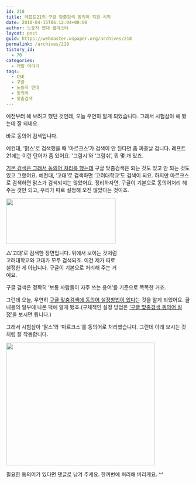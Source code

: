 ```yaml
---
id: 218
title: 레프트21의 구글 맞춤검색 동의어 지원 시작
date: 2010-04-15T06:12:04+00:00
author: 노동자 연대 웹마스터
layout: post
guid: https://webmaster.wspaper.org/archives/218
permalink: /archives/218
tistory_id:
  - 70
categories:
  - 개발 이야기
tags:
  - CSE
  - 구글
  - 노동자 연대
  - 동의어
  - 맞춤검색
---
```

예전부터 해 보려고 했던 것인데, 오늘 우연히 알게 되었습니다. 그래서 시험삼아 해 봤는데 잘 되네요.

바로 동의어 검색입니다.

예컨대, ‘맑스’로 검색했을 때 ‘마르크스’가 검색이 안 된다면 좀 짜증날 겁니다. 레프트21에는 이런 단어가 좀 있어요. ‘그람시’와 ‘그람쉬’, 뭐 몇 개 있죠.

<a href="https://webmaster.wspaper.org/entry/%EB%A0%88%ED%94%84%ED%8A%B821-%EA%B2%80%EC%83%89%EA%B8%B0%EB%8A%A5-%EA%B0%9C%EC%84%A0-%EC%A0%9C%ED%95%9C%EC%A0%81%EC%9D%B8%EC%9C%A0%EC%9D%98%EC%96%B4-%EC%9E%90%EB%8F%99-%EA%B2%80%EC%83%89" target="_blank">기본 검색은 그래서 동의어 처리를 했는데</a> 구글 맞춤검색은 되는 것도 있고 안 되는 것도 있고 그랬어요. 예컨대, ‘고대’로 검색하면 ‘고려대학교’도 검색이 되요. 하지만 마르크스로 검색하면 맑스가 검색되지는 않았어요. 정리하자면, 구글이 기본으로 동의어처리 해 주는 것만 되고, 우리가 따로 설정해 오진 않았다는 것이죠.

<div style="width: 309px" class="wp-caption aligncenter">
  <img src="https://webmaster.wspaper.org/wp-content/uploads/1/cfile1.uf.1564104A4D08474B18A8B3.png" width="299" height="124" alt="" />
  
  <p class="wp-caption-text">
    △'고대'로 검색한 장면입니다. 위에서 보이는 것처럼 고려대학교와 고대가 모두 검색되죠. 이건 제가 따로 설정한 게 아닙니다. 구글이 기본으로 처리해 주는 거예요.
  </p>
</div>

구글 검색은 정확히 ‘보통 사람들이 자주 쓰는 용어’를 기준으로 똑똑한 거죠.

그런데 오늘, 우연히 <a href="http://mytory.co.kr/entry/%EB%B2%88%EC%97%AD-%EA%B5%AC%EA%B8%80-%EB%A7%9E%EC%B6%A4-%EA%B2%80%EC%83%89-%EA%B2%80%EC%83%89%EA%B2%B0%EA%B3%BC%EB%A5%BC-%EC%BB%A4%EC%8A%A4%ED%84%B0%EB%A7%88%EC%9D%B4%EC%A7%95-%ED%95%98%EA%B8%B0%EB%8D%B0%EC%9D%B4%ED%84%B0-%EB%A0%8C%EB%8D%94%EB%A7%81-%EC%84%9C%EB%B9%84%EC%8A%A4" target="_blank">구글 맞춤검색에 동의어 설정방법이 있다</a>는 것을 알게 되었어요. 글 내용의 일부에 나온 덕에 알게 됐죠.(구체적인 설정 방법은 <a href="http://mytory.co.kr/entry/%EA%B5%AC%EA%B8%80-%EB%A7%9E%EC%B6%A4%EA%B2%80%EC%83%89-%EB%8F%99%EC%9D%98%EC%96%B4-%EC%84%A4%EC%A0%95" target="_blank">‘구글 맞춤검색 동의어 설정’</a>을 보시면 됩니다.)

그래서 시험삼아 ‘맑스’와 ‘마르크스’를 동의어로 처리했습니다. 그런데 아래 보시는 것처럼 잘 작동합니다.

<img src="https://webmaster.wspaper.org/wp-content/uploads/1/cfile2.uf.120487544D08474B280EBA.png" class="aligncenter" width="406" height="335" alt="" />

필요한 동의어가 있다면 댓글로 남겨 주세요. 한꺼번에 처리해 버리게요. ^^